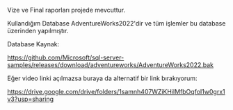 Vize ve Final raporları projede mevcuttur.

Kullandığım Database AdventureWorks2022'dir ve tüm işlemler bu database üzerinden yapılmıştır.

Database Kaynak:

https://github.com/Microsoft/sql-server-samples/releases/download/adventureworks/AdventureWorks2022.bak

Eğer video linki açılmazsa buraya da alternatif bir link bırakıyorum:

https://drive.google.com/drive/folders/1samnh407WZiKHilMfbOqfoI1w0grx1v3?usp=sharing

